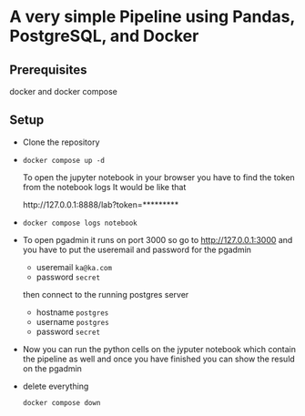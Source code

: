 # A very simple Pipeline using Pandas, PostgreSQL, and Docker
## Prerequisites
docker and docker compose
## Setup
- Clone the repository

-   ```docker
    docker compose up -d
    ```
    To open the jupyter notebook in your browser you have to find the token from the notebook logs It would be like that
    <p>http://127.0.0.1:8888/lab?token=*********</p>
-   ```docker
    docker compose logs notebook
    ```
- To open pgadmin it runs on port 3000 so go to http://127.0.0.1:3000
and you have to put the useremail and password for the pgadmin
    - useremail `ka@ka.com`
    - password `secret`

    then connect to the running postgres server

    - hostname `postgres`
    - username `postgres`
    - password `secret`

- Now you can run the python cells on the jyputer notebook which contain the pipeline as well and once you have finished you can show the resuld on the pgadmin

- delete everything
    ```docker
    docker compose down
    ```
    
